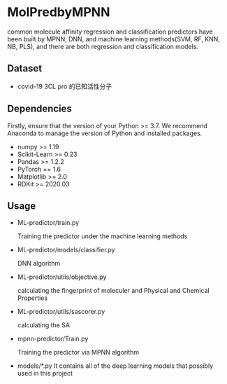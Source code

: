 # MolPredbyMPNN

common molecule affinity regression and classification predictors have been built by MPNN, DNN, and machine learning methods(SVM, RF, KNN, NB, PLS), and there are both regression and classification models.

## Dataset
* covid-19 3CL pro 的已知活性分子
## Dependencies
Firstly, ensure that the version of your Python >= 3.7. We recommend Anaconda to manage the version of Python and installed packages.
* numpy >= 1.19
* Scikit-Learn >= 0.23
* Pandas >= 1.2.2
* PyTorch == 1.6
* Matplotlib >= 2.0
* RDKit >= 2020.03
## Usage

* ML-predictor/train.py 

  Training the predictor under the machine learning methods
* ML-predictor/models/classifier.py

  DNN algorithm
* ML-predictor/utils/objective.py

  calculating the fingerprint of moleculer and Physical and Chemical Properties
  
* ML-predictor/utils/sascorer.py

  calculating the SA
* mpnn-predictor/Train.py

  Training the predictor via MPNN algorithm
  
* models/*.py
  It contains all of the deep learning models that possibly used in this project
